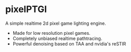 # pixelPTGI
A simple realtime 2d pixel game lighting engine.

- Made for low resolution pixel games.
- Completely unbiased realtime pathtracing.
- Powerful denoising based on TAA and nvidia's reSTIR
